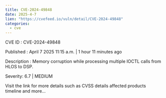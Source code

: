 ```yaml
---
title: CVE-2024-49848
date: 2025-4-7
lien: "https://cvefeed.io/vuln/detail/CVE-2024-49848"
categories:
  - cve
---
```


CVE ID : CVE-2024-49848

Published :  April 7
2025
11:15 a.m. | 1 hour
11 minutes ago

Description : Memory corruption while processing multiple IOCTL calls from HLOS to DSP.

Severity: 6.7 | MEDIUM

Visit the link for more details
such as CVSS details
affected products
timeline
and more...
